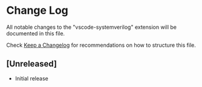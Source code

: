 # Change Log

All notable changes to the "vscode-systemverilog" extension will be documented in this file.

Check [Keep a Changelog](http://keepachangelog.com/) for recommendations on how to structure this file.

## [Unreleased]

- Initial release